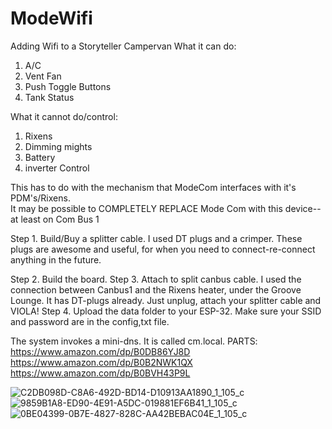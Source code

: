 # ModeWifi
Adding Wifi to a Storyteller Campervan
What it can do:
1.  A/C
2.  Vent Fan
3.  Push Toggle Buttons
4.  Tank Status

What it cannot do/control:
1.  Rixens
2.  Dimming mights
3.  Battery
4.  inverter Control

This has to do with the mechanism that ModeCom interfaces with it's PDM's/Rixens.  
It may be possible to COMPLETELY REPLACE Mode Com with this device-- at least on Com Bus 1

Step 1.  Build/Buy a splitter cable.
I used DT plugs and a crimper.  These plugs are awesome and useful, for when you need to connect-re-connect anything in the future.  

Step 2.  Build the board.
Step 3.  Attach to split canbus cable.  I used the connection between Canbus1 and the Rixens heater, under the Groove Lounge.  It has DT-plugs already.  Just unplug, attach your splitter cable and VIOLA!
Step 4.  Upload the data folder to your ESP-32.  Make sure your SSID and password are in the config,txt file.  

The system invokes a mini-dns.  It is called cm.local.
PARTS:
https://www.amazon.com/dp/B0DB86YJ8D
https://www.amazon.com/dp/B0B2NWK1QX
https://www.amazon.com/dp/B0BVH43P9L




![C2DB098D-C8A6-492D-BD14-D10913AA1890_1_105_c](https://github.com/user-attachments/assets/bc3380b2-bb1e-4e78-ac02-17fa1cec6312)
![9859B1A8-ED90-4E91-A5DC-019881EF6B41_1_105_c](https://github.com/user-attachments/assets/c38c6dc8-7039-4bed-9ab6-0a4ef97f4efc)
![0BE04399-0B7E-4827-828C-AA42BEBAC04E_1_105_c](https://github.com/user-attachments/assets/866c1593-9f9a-4545-80b3-02fb4a69ca2c)
